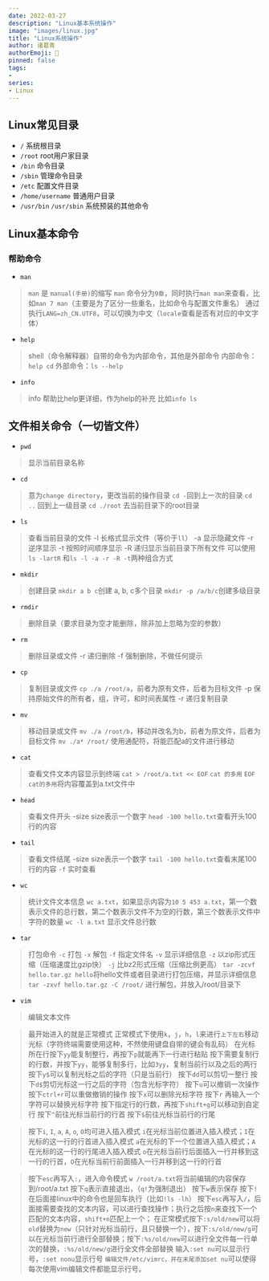 ```yaml
---
date: 2022-03-27
description: "Linux基本系统操作"
image: "images/linux.jpg"
title: "Linux系统操作"
author: 诸葛青
authorEmoji: 🎅
pinned: false
tags:
- 
series:
- Linux
---
```



## Linux常见目录

* `/` 系统根目录
* `/root` root用户家目录
* `/bin`  命令目录
* `/sbin` 管理命令目录
* `/etc` 配置文件目录
* `/home/username` 普通用户目录
* `/usr/bin` `/usr/sbin` 系统预装的其他命令 

## Linux基本命令

### 帮助命令
* `man`
> `man` 是 `manual(手册)`的缩写
> `man` 命令分为`9章`，同时执行`man man`来查看，比如`man 7 man`（主要是为了区分一些重名，比如命令与配置文件重名）
> 通过执行`LANG=zh_CN.UTF8`，可以切换为中文（`locale`查看是否有对应的中文字体）

* `help`
> shell（命令解释器）自带的命令为内部命令，其他是外部命令
> 内部命令： `help cd`
> 外部命令：`ls --help`

* `info`
> info 帮助比help更详细，作为help的补充
> 比如`info ls` 

## 文件相关命令（一切皆文件）

* `pwd`
> 显示当前目录名称

* `cd`
> 意为`change directory`，更改当前的操作目录
> `cd -`回到上一次的目录
> `cd ..` 回到上一级目录
> `cd ./root` 去当前目录下的root目录

* `ls`
> 查看当前目录的文件
> -l 长格式显示文件（等价于`ll`）
> -a 显示隐藏文件
> -r 逆序显示
> -t 按照时间顺序显示
> -R 递归显示当前目录下所有文件
> 可以使用`ls -lartR` 和`ls -l -a -r -R -t`两种组合方式

* `mkdir`
> 创建目录
> `mkdir a b c`创建 a, b, c多个目录 
> `mkdir -p /a/b/c`创建多级目录

* `rmdir`
> 删除目录（要求目录为空才能删除，除非加上忽略为空的参数）

* `rm`
> 删除目录或文件
> -r 递归删除
> -f 强制删除，不做任何提示

* `cp`
> 复制目录或文件
> `cp ./a /root/a`，前者为原有文件，后者为目标文件 
> -p 保持原始文件的所有者，组，许可，和时间表属性
> -r 递归复制目录

* `mv`
> 移动目录或文件
> `mv ./a /root/b`，移动并改名为b，前者为原文件，后者为目标文件
> `mv ./a* /root/` 使用通配符，将能匹配a的文件进行移动

* `cat`
> 查看文件文本内容显示到终端
> `cat > /root/a.txt << EOF` 
> `cat 的多用`
> `EOF`
> `cat的多用`将内容覆盖到a.txt文件中

* `head` 
> 查看文件开头
> -size size表示一个数字
> `head -100 hello.txt`查看开头100行的内容

* `tail`
> 查看文件结尾
> -size size表示一个数字
> `tail -100 hello.txt`查看末尾100行的内容
> `-f` 实时查看


* `wc`
> 统计文件文本信息
> `wc a.txt`，如果显示内容为`10 5 453 a.txt`，第一个数表示文件的总行数，第二个数表示文件不为空的行数，第三个数表示文件中字符的数量
> `wc -l a.txt` 显示文件总行数

* `tar`
> 打包命令
> `-c` 打包
> `-x` 解包
> `-f` 指定文件名
> `-v` 显示详细信息
> `-z` 以zip形式压缩（压缩速度比gzip快）
> `-j` 比bz2形式压缩（压缩比例更高）
> `tar -zcvf hello.tar.gz hello`将hello文件或者目录进行打包压缩，并显示详细信息
> `tar -zxvf hello.tar.gz -C /root/` 进行解包，并放入/root/目录下 

* `vim`
> 编辑文本文件

> 最开始进入的就是正常模式
> 正常模式下使用`k`，`j`，`h`，`l`来进行`上下左右`移动光标（字符终端需要使用这种，不然使用键盘自带的键会有乱码）
> 在光标所在行按下`yy`能复制整行，再按下`p`就能再下一行进行粘贴
> 按下需要复制行的行数，并按下`yy`，能够复制多行，比如`3yy`，复制当前行以及之后的两行
> 按下`y$`可以复制光标之后的字符（只是当前行）
> 按下`dd`可以剪切一整行
> 按下`d$`剪切光标这一行之后的字符（包含光标字符）
> 按下`u`可以撤销一次操作
> 按下`ctrl+r`可以重做撤销的操作
> 按下`x`可以删除光标字符
> 按下`r` 再输入一个字符可以替换光标字符
> 按下指定行的行数，再按下`shift+g`可以移动到自定行
> 按下`^`前往光标当前行的行首
> 按下`$`前往光标当前行的行尾


> 按下`i`, `I`, `a`, `A`, `o`, `O`均可进入插入模式
> `i`在光标当前位置进入插入模式；`I`在光标的这一行的行首进入插入模式
> `a`在光标的下一个位置进入插入模式；`A`在光标的这一行的行尾进入插入模式
> `o`在光标当前行后面插入一行并移到这一行的行首，`O`在光标当前行前面插入一行并移到这一行的行首


> 按下`esc`再写入`:`，进入命令模式
> `w /root/a.txt`将当前编辑的内容保存到/root/a.txt
> 按下`q`表示直接退出，（`q!`为强制退出）
> 按下`w`表示保存
> 按下`!`在后面接linux中的命令也是回车执行（比如`!ls -lh`）
> 按下`esc`再写入`/`，后面接需要查找的文本内容，可以进行查找操作；执行之后按`n`来查找下一个匹配的文本内容，`shift+n`匹配上一个；
> 在正常模式按下`:s/old/new`可以将`old`替换为`new`（只针对光标当前行，且只替换一个），按下`:s/old/new/g`可以在光标当前行进行全部替换；按下`:%s/old/new`可以进行全文件每一行单次的替换，`:%s/old/new/g`进行全文件全部替换
> 输入`:set nu`可以显示行号，`:set nonu`显示行号
> `编辑文件/etc/vimrc，并在末尾添加set nu`可以使得每次使用vim编辑文件都能显示行号。